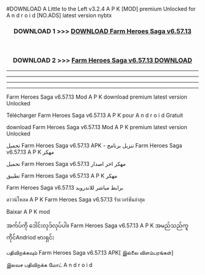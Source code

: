#DOWNLOAD A Little to the Left v3.2.4 A P K [MOD] premium Unlocked for A n d r o i d [NO.ADS] latest version nybtx 



<div align="center">

<h3>DOWNLOAD 1 >>> <a href="https://downloadmod1.web.app/?judul=Farm Heroes Saga v6.57.13">DOWNLOAD Farm Heroes Saga v6.57.13</a></h3><br>

<h3>DOWNLOAD 2 >>> <a href="https://downloadmod1.web.app/?judul=Farm Heroes Saga v6.57.13">Farm Heroes Saga v6.57.13 DOWNLOAD </a></h3>

</div>


----------------------------------------------------------

----------------------------------------------------------

----------------------------------------------------------

----------------------------------------------------------


Farm Heroes Saga v6.57.13 Mod A P K download premium latest version Unlocked

Télécharger Farm Heroes Saga v6.57.13 A P K pour A n d r o i d Gratuit

download Farm Heroes Saga v6.57.13 Mod A P K premium latest version Unlocked

تحميل Farm Heroes Saga v6.57.13 APK - تنزيل برنامج Farm Heroes Saga v6.57.13 A P K مهكر

تحميل Farm Heroes Saga v6.57.13 مهكر اخر اصدار

تطبيق Farm Heroes Saga v6.57.13 A P K مهكر

Farm Heroes Saga v6.57.13 برابط مباشر للاندرويد

ดาวน์โหลด A P K Farm Heroes Saga v6.57.13 รับเวอร์ชันล่าสุด

Baixar A P K mod

အက်ပ်ကို ဒေါင်းလုဒ်လုပ်ပါ။ Farm Heroes Saga v6.57.13 A P K အမည်သည်ကူကိုင်Andriod ဗားရှင်း

பதிவிறக்கவும் Farm Heroes Saga v6.57.13 APK[ இல்லை விளம்பரங்கள்] 
 
இலவச பதிவிறக்க மோட் A n d r o i d



